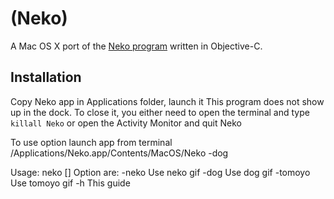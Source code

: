 # (Neko)

A Mac OS X port of the [Neko program](http://en.wikipedia.org/wiki/Neko_%28computer_program%29) written in Objective-C. 

## Installation
Copy Neko app in Applications folder, launch it
This program does not show up in the dock. To close it, you either need to open
the terminal and type `killall Neko` or open the Activity Monitor and quit
Neko

To use option launch app from terminal
/Applications/Neko.app/Contents/MacOS/Neko -dog

Usage: neko [<options>]
Option are:
-neko Use neko gif
-dog Use dog gif
-tomoyo Use tomoyo gif
-h This guide

